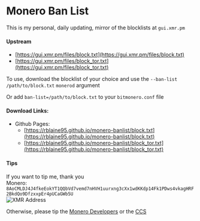 # Monero Ban List

This is my personal, daily updating, mirror of the blocklists at `gui.xmr.pm`

#### Upstream
* [https://gui.xmr.pm/files/block.txt](https://gui.xmr.pm/files/block.txt)
* [https://gui.xmr.pm/files/block_tor.txt](https://gui.xmr.pm/files/block_tor.txt)

To use, download the blocklist of your choice and use the `--ban-list /path/to/block.txt` `monerod` argument

Or add `ban-list=/path/to/block.txt` to your `bitmonero.conf` file

#### Download Links:
* Github Pages:
  * [https://rblaine95.github.io/monero-banlist/block.txt](https://rblaine95.github.io/monero-banlist/block.txt)
  * [https://rblaine95.github.io/monero-banlist/block_tor.txt](https://rblaine95.github.io/monero-banlist/block_tor.txt)

#### Tips
If you want to tip me, thank you  
Monero: `8AoCMLDJ4J4fkeEokYT1QQbVd7vemd7nHVH1uurxng3cXx1wdKKdp14Fk1PDws4vkagHRF2BkdQo9DfzxxpEr4pUCaGWb5U`  
![XMR Address](https://api.qrserver.com/v1/create-qr-code/?data=8AoCMLDJ4J4fkeEokYT1QQbVd7vemd7nHVH1uurxng3cXx1wdKKdp14Fk1PDws4vkagHRF2BkdQo9DfzxxpEr4pUCaGWb5U&amp;size=150x150 "8AoCMLDJ4J4fkeEokYT1QQbVd7vemd7nHVH1uurxng3cXx1wdKKdp14Fk1PDws4vkagHRF2BkdQo9DfzxxpEr4pUCaGWb5U")

Otherwise, please tip the [Monero Developers](https://github.com/monero-project/monero#supporting-the-project) or the [CCS](https://ccs.getmonero.org/donate/)
